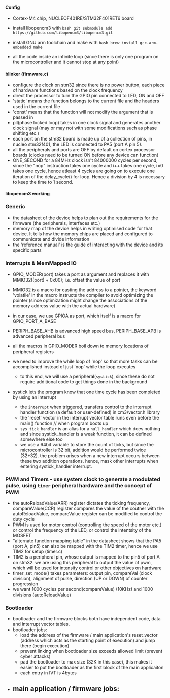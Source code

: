 #### Config
- Cortex-M4 chip, NUCLEOF401RE/STM32F401RET6 board

- install libopencm3 with ```bash git submodule add https://github.com/libopencm3/libopencm3.git```
- install GNU arm toolchain and make with ```bash brew install gcc-arm-embedded make ```
- all the code inside an infinite loop (since there is only one program on the microcontroller and it cannot stop at any point)

#### blinker (firmware.c)
- configure the clock on stm32 since there is no power button, each piece of hardware functions based on the clock frequency
- direct the processor to turn the GPIO pin connected to LED, ON and OFF
- 'static' means the function belongs to the current file and the headers used in the current file
- 'const' means that the function will not modify the argument that is passed in
- pll(phase locked loop) takes in one clock signal and generates another clock signal (may or may not with some modifications such as phase shifting etc.)
- each port on the stm32 board is made up of a collection of pins, in nucleo stm32f401, the LED is connected to PA5 (port A pin 5).
- all the peripherals and ports are OFF by default on cortex processor boards (clocks need to be turned ON before any device can function)
- ONE_SECOND for a 84MHz clock isn't 84000000 cycles per second, since the "nop" instruction takes one cycle and i++ takes one cycle, i=0 takes one cycle, hence atleast 4 cycles are going on to execute one iteration of the delay_cycle() for loop. Hence a division by 4 is necessary to keep the time to 1 second.

#### libopencm3 working

### Generic
- the datasheet of the device helps to plan out the requirements for the firmware (the peripherals, interfaces etc.)
- memory map of the device helps in writing optimised code for that device. It tells how the memory chips are placed and configured to communicate and divide information
- the 'reference manual' is the guide of interacting with the device and its specific parts

### Interrupts & MemMapped IO
- GPIO_MODER(port) takes a port as argument and replaces it with MMIO32((port) + 0x00); i.e. offset the value of port
- MMIO32 is a macro for casting the address to a pointer, the keyword 'volatile' in the macro instructs the compiler to avoid optimizing the pointer (since optimization might change the associations of the memory address value with the actual hardware)
- in our case, we use GPIOA as port, which itself is a macro for GPIO_PORT_A_BASE
- PERIPH_BASE_AHB is advanced high speed bus, PERIPH_BASE_APB is advanced peripheral bus
- all the macros in GPIO_MODER boil down to memory locations of peripheral registers

- we need to improve the while loop of 'nop' so that more tasks can be accomplished instead of just 'nop' while the loop executes
    - to this end, we will use a peripheral(```systick```), since these do not require additional code to get things done in the background
- systick lets the program know that one time cycle has been completed by using an interrupt
    - the ```interrupt``` when triggered, transfers control to the interrupt handler function (a default or user-defined) in cm3/vector.h library
    - the 'reset' vector in the interrupt vector table runs even before the main() function // when program boots up
    - ```sys_tick_handler``` is an alias for a ```null_handler``` which does nothing and since systick_handler is a weak function, it can be defined somewhere else too
    - we use a 64bit variable to store the count of ticks, but since the microcontroller is 32 bit, addition would be performed twice (32+32). the problem arises when a new interrupt occurs between these two addition operations. hence, mask other interrupts when entering systick_handler interrupt.

### PWM and Timers - use system clock to generate a modulated pulse, using `timer` peripheral hardware and the concept of PWM
- the autoReloadValue(ARR) register dictates the ticking frequency, compareValue(CCR) register compares the value of the coutner with the autoReloadValue, compareValue register can be modified to control the duty cycle
- PWM is used for motor control (controlling the speed of the motor etc.) or control the frequency of the LED, or control the intentsity of the MOSFET
- "alternate function mapping table" in the datasheet shows that the PA5 (port A, pin5) can also be mapped with the TIM2 timer, hence we use TIM2 for setup (timer.c)
- TIM2 is a peripheral pin, whose output is mapped to the pin5 of port A on stm32. we are using this peripheral to output the value of pwm, which will be used for intensity control or other objectives on hardware
- timer_set_mode() takes parameters: output pin, compareVal (clock division), alignment of pulse, direction (UP or DOWN) of counter progression
- we want 1000 cycles per second(compareValue) (10KHz) and 1000 divisions (autoReloadValue)

### Bootloader
- bootloader and the firmware blocks both have independent code, data and interrupt vector tables.
- bootloader jobs:
    - load the address of the firmware / main application's reset_vector (address which acts as the starting point of execution) and jump there (begin execution)
    - prevent linking when bootloader size exceeds allowed limit (prevent cyber attacks)
    - pad the bootloader to max size (32K in this case), this makes it easier to put the bootloader as the first block of the main applicaiton
    - each entry in IVT is 4bytes
- main application / firmware jobs:
    - 